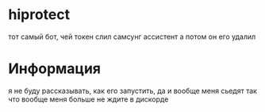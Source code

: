 # hiprotect
тот самый бот, чей токен слил самсунг ассистент а потом он его удалил

# Информация
я не буду рассказывать, как его запустить, да и вообще меня сьедят так что вообще меня больше не ждите в дискорде
